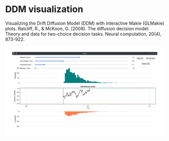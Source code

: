 # DDM visualization

Visualizing the Drift Diffusion Model (DDM) with interactive Makie (GLMakie) plots.
Ratcliff, R., & McKoon, G. (2008). The diffusion decision model: Theory and data for two-choice decision tasks. Neural computation, 20(4), 873-922.

![DDM](DDM.png)